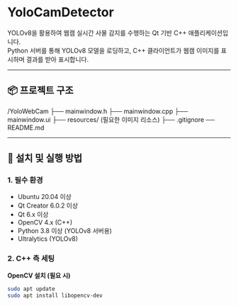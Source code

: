 # YoloCamDetector

YOLOv8을 활용하여 웹캠 실시간 사물 감지를 수행하는 Qt 기반 C++ 애플리케이션입니다.  
Python 서버를 통해 YOLOv8 모델을 로딩하고, C++ 클라이언트가 웹캠 이미지를 표시하며 결과를 받아 표시합니다.

---

## 📦 프로젝트 구조
/YoloWebCam
    ├── mainwindow.h
    ├── mainwindow.cpp
    ├── mainwindow.ui
    ├── resources/ (필요한 이미지 리소스)
├── .gitignore
── README.md


---

## 🚀 설치 및 실행 방법

### 1. 필수 환경

- Ubuntu 20.04 이상
- Qt Creator 6.0.2 이상
- Qt 6.x 이상
- OpenCV 4.x (C++)
- Python 3.8 이상 (YOLOv8 서버용)
- Ultralytics (YOLOv8)

### 2. C++ 측 세팅

**OpenCV 설치 (필요 시)**

```bash
sudo apt update
sudo apt install libopencv-dev
